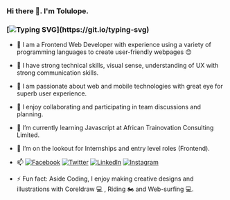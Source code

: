 ### Hi there 👋. I'm Tolulope.

### [![Typing SVG](https://readme-typing-svg.herokuapp.com?font=comfortaa&color=016EEA&size=24&width=500&lines=Nigerian+Software+Developer;Graphics+Designer;Aspiring+Full-Stack+Developer;and+Technopreneur!;Nice+to+meet+you...)](https://git.io/typing-svg)

- :man: I am a Frontend Web Developer with experience using a variety of programming languages to create user-friendly webpages 😊

- :blossom: I have strong technical skills, visual sense, understanding of UX with strong communication skills.


- :trident: I am passionate about web and mobile technologies with great eye for superb user experience.
- 👯 I enjoy collaborating and participating in team discussions and planning.
- 🌱 I’m currently learning Javascript at African Trainovation Consulting Limited.
- 🤔 I’m on the lookout for Internships and entry level roles (Frontend).
- 📫 [![Facebook](https://img.shields.io/badge/Facebook-%231877F2.svg?&style=for-the-badge&logo=facebook&logoColor=white)](https://facebook.com/bossteeh) [![Twitter](https://img.shields.io/badge/Twitter-%231DA1F2.svg?&style=for-the-badge&logo=twitter&logoColor=white)](https://twitter.com/bossteeh) [![LinkedIn](https://img.shields.io/badge/LinkedIn-%230077B5.svg?&style=for-the-badge&logo=linkedin&logoColor=white)](https://www.linkedin.com/in/tolulopeakinrinola/) [![Instagram](https://img.shields.io/badge/Instagram-E4405F?style=for-the-badge&logo=instagram&logoColor=white)](https://instagram.com/bossteeh_)

- ⚡ Fun fact: Aside Coding, I enjoy making creative designs and illustrations with Coreldraw 💻 , Riding 🏍️ and Web-surfing 💻.

